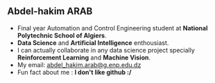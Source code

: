 ## Abdel-hakim ARAB
- Final year Automation and Control Engineering student at **National Polytechnic School of Algiers**.
- **Data Science** and **Artificial Intelligence** enthousiast.
- I can actually collaborate in any data science project specially **Reinforcement Learning** and **Machine Vision**.
- My email: abdel_hakim.arab@g.enp.edu.dz
- Fun fact about me : **I don't like github :/**

